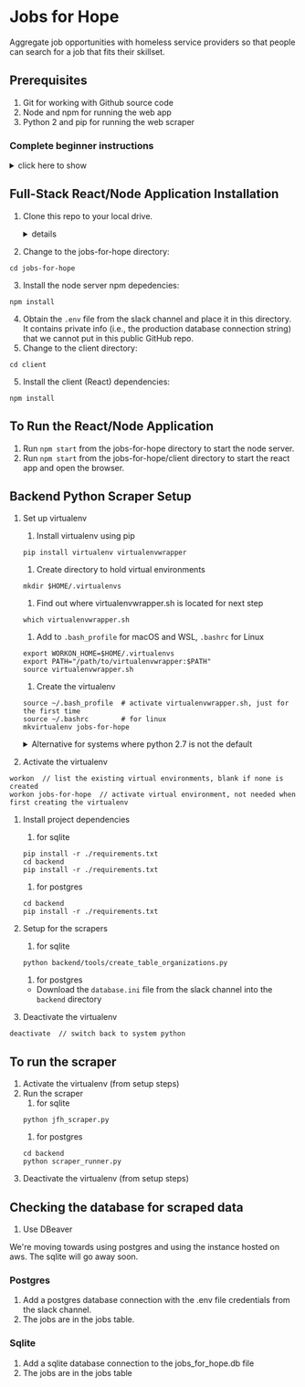 # Jobs for Hope
Aggregate job opportunities with homeless service providers so that people can search for a job that fits their skillset.

## Prerequisites
1. Git for working with Github source code
2. Node and npm for running the web app
3. Python 2 and pip for running the web scraper

### Complete beginner instructions
<details><summary>click here to show</summary><p>

#### Windows 10
<details><summary>show</summary><p>

1. Enable Windows Subsystem for Linux (reference: https://docs.microsoft.com/en-us/windows/wsl/install-win10 https://lifehacker.com/how-to-get-started-with-the-windows-sybsystem-for-linux-1828952698)
    1. In the search bar, type "turn windows features on or off" and choose the correct item
    1. Scroll down and check the box for Windows Subsystem for Linux
    1. Windows will restart to complete the installation
1. Install Ubuntu Linux
    1. Open the Microsoft Store and search for "Run Linux on Windows"
    1. Install and launch Ubuntu
    1. Set up a new linux user account when running for the first time
    1. Update and upgrade all packages
        1. In a terminal, run (you will need to type in your user password when running sudo)
        ```
        sudo apt update && sudo apt upgrade -y
        ```
1. Install ChomeDriver
    1. Install chocolatey (https://chocolatey.org/install)
    1. Install ChomeDriver
    ```
    choco install chromedriver -y
    ```
    1. Add a file ```chromedriver``` to the project directory with this content
     ```
    #!/bin/sh
    chromedriver.exe "$@"
    ```
1. Continue to Linux instructions
</p></details>

#### Linux
<details><summary>show</summary><p>
    
1. Install Homebrew on Linux (reference: https://docs.brew.sh/Homebrew-on-Linux)
    1. Open a Linux terminal
    1. Install dependencies
        * Debian-based (Ubuntu)
        ```
        sudo apt install build-essential curl file git
        ```
        * Fedora-based
        ```
        sudo yum groupinstall 'Development Tools' && sudo yum install curl file git
        ```
    1. Install homebrew
    ```
    sh -c "$(curl -fsSL https://raw.githubusercontent.com/Linuxbrew/install/master/install.sh)"
    ```
1. Install packages
```
brew install python@2 postgresql
sudo apt install chromium-chromedriver -y
```
</p></details>

#### macOS
<details><summary>show</summary><p>

1. Install homebrew (https://brew.sh/)
1. Install packages
```
brew install git python@2 postgresql
brew cask install chromedriver
```
</p></details>

#### Common Tools for all OSes
<details><summary>show</summary><p>
    
1. Install Visual Studios Code (https://code.visualstudio.com/)
    1. Install Prettier - Code formatter extension
1. Install DBeaver (https://dbeaver.io/), Community Edition
1. Install nvm, node, and npm (reference: https://gist.github.com/d2s/372b5943bce17b964a79)
    1. Install nvm
    ```
    curl -o- https://raw.githubusercontent.com/creationix/nvm/v0.33.11/install.sh | bash
    ```
    1. Install the latest LTS Node.js (https://nodejs.org/en/)
    ```
    nvm install v10.15.3
    ```
1. Download Chrome (https://www.google.com/chrome/) and Chromedriver (https://sites.google.com/a/chromium.org/chromedriver/downloads)
1. Setup Postgresql (reference: https://github.com/michaeltreat/Windows-Subsystem-For-Linux-Setup-Guide/blob/master/readmes/installs/PostgreSQL.md)
    1. Setup the postgres user
        1. Start a terminal app
        1. Set the password
        ```
        sudo passwd postgres
        ```
        1. Type in the password and confirmation
        1. Close the terminal
    1. Start the postgres service
        1. Start a terminal app
        1. Start the service
        ```
        sudo service postgresql start
        ```
    1. Connect to postgres
        1. Start a terminal app
        1. Switch to the postgres user and start the psql prompt
        ```
        sudo -u postgres psql
        ```
        1. If the above doesn't work, do this instead
        ```
        su - postgres
        psql
        ```
    1. Troubleshooting postgres on WSL (reference: https://github.com/Microsoft/WSL/issues/3863)
        1. Append this at the end of ```/etc/postgresql/10/main/postgresql.conf```
        ```
        data_sync_retry = true
        ```
    1. Create the database (reference: https://www.techrepublic.com/blog/diy-it-guy/diy-a-postgresql-database-server-setup-anyone-can-handle/)
        1. Start the psql prompt
        1. Issue the command
        ```
        create database jobsforhope;
        ```
    1. Create the user
        1. Start the psql prompt
        1. Issue the command
        ```
        create user jobsforhope;
        ```
        1. Check that the user was created
        ```
        \du
        ```
    1. Grant user privilege
        1. Start the psql prompt
        1. Issue the command
        ```
        grant all privileges on database jobsforhope to jobsforhope;
        ```
</p></details>
</p></details>

## Full-Stack React/Node Application Installation
1. Clone this repo to your local drive.
    <details><summary>details</summary><p>

    1. Start a terminal app, such as Ubuntu for Windows Subsystem for Linux
    1. Create a src directory in the user's home directory and go in it
    
    ```
    cd && mkdir src && cd src
    ```
    3. Clone the repository
    ```
    git clone https://github.com/hackforla/jobs-for-hope
    ```
    </p></details>

2. Change to the jobs-for-hope directory:
```
cd jobs-for-hope
```
3. Install the node server npm depedencies:
```
npm install
```
4. Obtain the ```.env``` file from the slack channel and place it in this directory. It contains private info (i.e., the production database connection string) that we cannot put in this public GitHub repo.
4. Change to the client directory:
```
cd client
```
5. Install the client (React) dependencies:
```
npm install
```
## To Run the React/Node Application
1. Run ```npm start``` from the jobs-for-hope directory to start the node server.
2. Run ```npm start``` from the jobs-for-hope/client directory to start the react app and open the browser.

## Backend Python Scraper Setup
1. Set up virtualenv

    1. Install virtualenv using pip
    ```
    pip install virtualenv virtualenvwrapper
    ```
    1. Create directory to hold virtual environments
    ```
    mkdir $HOME/.virtualenvs
    ```
    1. Find out where virtualenvwrapper.sh is located for next step
    ```
    which virtualenvwrapper.sh
    ```
    1. Add to ```.bash_profile``` for macOS and WSL, ```.bashrc``` for Linux
    ```
    export WORKON_HOME=$HOME/.virtualenvs
    export PATH="/path/to/virtualenvwrapper:$PATH"
    source virtualenvwrapper.sh
    ```
    1. Create the virtualenv
    ```
    source ~/.bash_profile  # activate virtualenvwrapper.sh, just for the first time
    source ~/.bashrc        # for linux
    mkvirtualenv jobs-for-hope
    ```
    
    <details><summary>Alternative for systems where python 2.7 is not the default</summary><p>

    1. Specify the python location when creating the virtualenv
        ```
        mkvirtualenv -p /usr/local/bin/path/to/python2.7 jobs-for-hope  # use this if the system default is python3
        ```
    </p></details>

1. Activate the virtualenv
```
workon  // list the existing virtual environments, blank if none is created
workon jobs-for-hope  // activate virtual environment, not needed when first creating the virtualenv
```
1. Install project dependencies
    1. for sqlite
    ```
    pip install -r ./requirements.txt
    cd backend
    pip install -r ./requirements.txt
    ```
    1. for postgres
    ```
    cd backend
    pip install -r ./requirements.txt
    ```
1. Setup for the scrapers
    1. for sqlite
    ```
    python backend/tools/create_table_organizations.py
    ```
    1. for postgres
    * Download the ```database.ini``` file from the slack channel into the ```backend``` directory

1. Deactivate the virtualenv
```
deactivate  // switch back to system python
```
## To run the scraper
1. Activate the virtualenv (from setup steps)
1. Run the scraper
    1. for sqlite
    ```
    python jfh_scraper.py
    ```
    1. for postgres
    ```
    cd backend
    python scraper_runner.py
    ```
1. Deactivate the virtualenv (from setup steps)

## Checking the database for scraped data

1. Use DBeaver

We're moving towards using postgres and using the instance hosted on aws. The sqlite will go away soon.

### Postgres

1. Add a postgres database connection with the .env file credentials from the slack channel.
1. The jobs are in the jobs table.

### Sqlite

1. Add a sqlite database connection to the jobs_for_hope.db file
1. The jobs are in the jobs table
